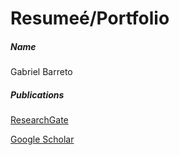 # Resumeé/Portfolio
##### Name
Gabriel Barreto
##### Publications
[ResearchGate](https://www.researchgate.net/profile/Gabriel-Henrique-Barreto)

[Google Scholar](https://scholar.google.com/citations?user=do8mcsEAAAAJ&hl=pt-BR&oi=sra)
